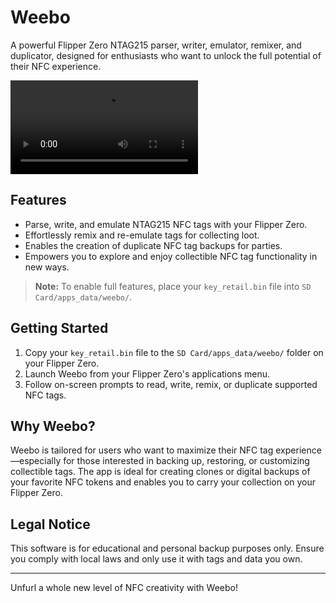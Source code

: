 # Weebo

A powerful Flipper Zero NTAG215 parser, writer, emulator, remixer, and duplicator, designed for enthusiasts who want to unlock the full potential of their NFC experience.

![Demo Video](demo.mp4)

## Features

- Parse, write, and emulate NTAG215 NFC tags with your Flipper Zero.
- Effortlessly remix and re-emulate tags for collecting loot.
- Enables the creation of duplicate NFC tag backups for parties.
- Empowers you to explore and enjoy collectible NFC tag functionality in new ways.

> **Note:** To enable full features, place your `key_retail.bin` file into `SD Card/apps_data/weebo/`.

## Getting Started

1. Copy your `key_retail.bin` file to the `SD Card/apps_data/weebo/` folder on your Flipper Zero.
2. Launch Weebo from your Flipper Zero's applications menu.
3. Follow on-screen prompts to read, write, remix, or duplicate supported NFC tags.

## Why Weebo?

Weebo is tailored for users who want to maximize their NFC tag experience—especially for those interested in backing up, restoring, or customizing collectible tags. The app is ideal for creating clones or digital backups of your favorite NFC tokens and enables you to carry your collection on your Flipper Zero.

## Legal Notice

This software is for educational and personal backup purposes only. Ensure you comply with local laws and only use it with tags and data you own.

---

Unfurl a whole new level of NFC creativity with Weebo!
